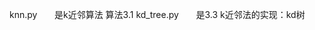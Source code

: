 knn.py
&nbsp;&nbsp;&nbsp;&nbsp;&nbsp;&nbsp;是k近邻算法 算法3.1
kd_tree.py
&nbsp;&nbsp;&nbsp;&nbsp;&nbsp;&nbsp;是3.3 k近邻法的实现：kd树

